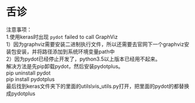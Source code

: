 # 舌诊
注意事项：   
1.使用keras时出现 `pydot` failed to call GraphViz  
1）因为graphviz需要安装二进制执行文件，所以还需要去官网下一个graphviz安装包安装，并将路径添加到系统环境变量path中  
2）因为pydot已经停止开发了，python3.5以上版本已经用不起来。  
    解决方法是先pip卸载pydot，然后安装pydotplus。  
    pip uninstall pydot  
    pip install pydotplus  
    最后找到keras文件夹下的里面的utils\vis_utils.py打开，把里面的pydot的都替换成pydotplus  
  
